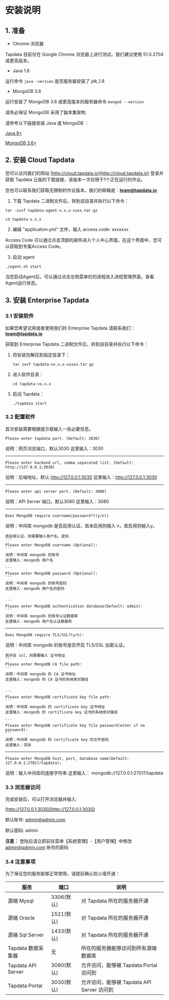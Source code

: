# 安装说明

## 1. 准备

- Chrome 浏览器

Tapdata 目前仅在 Google Chrome 浏览器上进行测试。我们建议使用 51.0.2704 或更高版本。

- Java 1.8

运行命令 `java -version` 是否服务器安装了 jdk_1.8
    
- MongoDB 3.6

运行安装了 MongoDB 3.6 或更高版本的服务器命令 `mongod --version` 

请务必保证 MongoDB 采用了副本集架构

请参考以下链接安装 Java 或 MongoDB ：

[Java 8+](https://www.oracle.com/technetwork/java/javase/downloads/index.html)

[MongoDB 3.6+](https://www.mongodb.com/download-center)



## 2. 安装 Cloud Tapdata

您可以访问我们的网站 [http://cloud.tapdata.io](http://cloud.tapdata.io) 登录并获取 Tapdata 云版的下载链接，该版本一次仅限于1个正在运行的作业。

您也可以联系我们获取无限制的作业版本。我们的邮箱是：**team@tapdata.io**

1. 下载 Tapdata 二进制文件后，转到该目录并执行以下命令：

```
tar -zxvf tapdata-agent-x.x.x-xxxx.tar.gz

cd tapdata-x.x.x
```

2. 编辑 "application.yml" 文件，输入 access code: xxxxxxx

Access Code 可以通过点击顶部的邮件进入个人中心界面，在这个界面中，您可以获取到专属Access Code。

3. 启动 agent

```
./agent.sh start
```

当您启动Agent后，可以通过点击左侧菜单栏的进程进入进程管理界面，查看Agent运行状态。



## 3. 安装 Enterprise Tapdata

### 3.1 安装软件

如果您希望试用或者使用我们的 Enterprise Tapdata 请联系我们：**team@tapdata.io**

获取到 Enterprise Tapdata 二进制文件后，转到该目录并执行以下命令：

1. 将安装包解压到指定目录下：

    ```
    tar zxvf tapdata-vx.x.x-xxxxx.tar.gz
    ```

2. 进入软件目录：

    ```
    cd tapdata-vx.x.x
    ```

3. 启动 Tapdata：

    ```
    ./tapdata start
    ```

### 3.2 配置软件

首次安装需要根据提示框输入一些必要信息。

```
Please enter tapdata port. (Default: 3030)
```
说明：网页浏览端口，默认3030
这里输入：3030

---

```
Please enter backend url, comma separated list. (Default: http://127.0.0.1:3030)
```
说明：后端地址，默认 http://127.0.0.1:3030
这里输入：http://127.0.0.1:3030

---

```
Please enter api server port. (Default: 3080)
```
说明：API Server 端口，默认3080
这里输入：3080

---

```
Does MongoDB require username/password?((y/n))
```
说明：中间库 mongodb 是否启用认证，若未启用则输入 n，若启用则输入y。


    若启用认证，则需要输入用户名、密码
    ```
    Please enter MongoDB username (Optional): 
    ```
    说明：中间库 mongodb 的账号
    这里输入：mongodb 用户名

    ```
    Please enter MongoDB password (Optional):
    ```
    说明：中间库 mongodb 的账号密码
    这里输入：mongodb 用户名的密码


    ```
    Please enter MongoDB authentication database(Default: admin):
    ```
    说明：中间库 mongodb 的账号认证数据库
    这里输入：mongodb 用户名认证数据库

---

```
Does MongoDB require TLS/SSL?(y/n):
```
说明：中间库 mongodb 的账号是否开启 TLS/SSL 加密认证。


    若开启 ssl，则需要输入 证书地址
    ```
    Please enter MongoDB CA file path:
    ```
    说明：中间库 mongodb 的 CA 证书地址
    这里输入：mongodb 的 CA 证书的系统绝对路径


    ```
    Please enter MongoDB certificate key file path:
    ```
    说明：中间库 mongodb 的 certificate key 证书地址
    这里输入：mongodb 的 certificate key 证书的系统绝对路径

    ```
    Please enter MongoDB certificate key file password(enter if no password):
    ```
    说明：中间库 mongodb 的 certificate key 的文件密码
    这里输入：回车

---

```
Please enter MongoDB host, port, database name(Default: 127.0.0.1:27017/tapdata):
```
说明：输入中间库的连接字符串
这里输入： mongodb://127.0.0.1:27017/tapdata

### 3.3 浏览器访问

完成安装后，可以打开浏览器并输入: 

[http://127.0.0.1:3030](http://127.0.0.1:3030)

默认账号: admin@admin.com 

默认密码: admin

**注意：** 登陆后请立即前往菜单【系统管理】-【用户管理】中修改 admin@admin.com 账号的密码

### 3.4 注意事项

为了保证您的服务能够正常使用，请提前确认防火墙开通：

| 服务 | 端口 | 说明 |
| -------- | -------- | ------ |
| 源端 Mysql | 3306(默认) | 对 Tapdata 所在的服务器开通 |
| 源端 Oracle  | 1521(默认) | 对 Tapdata 所在的服务器开通 |
| 源端 Sql Server | 1433(默认) | 对 Tapdata 所在的服务器开通 |
| Tapdata 数据采集器 | 无 | 所在的服务器能够访问到所有源端数据库 |
| Tapdata API Server | 3080(默认) | 允许访问，能够被 Tapdata Portal 访问到 |
| Tapdata Portal | 3030(默认) | 允许访问，能够被 Tapdata API Server 访问到 |
